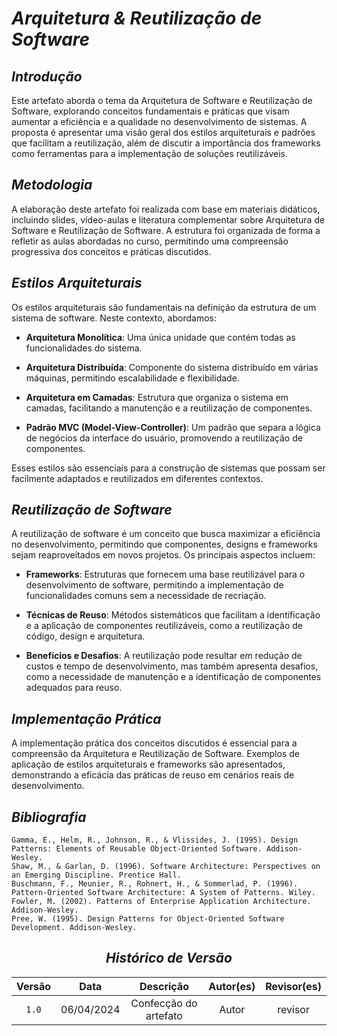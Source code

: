 # <a>*Arquitetura & Reutilização de Software*</a>

## <a>*Introdução*</a>

Este artefato aborda o tema da Arquitetura de Software e Reutilização de Software, explorando conceitos fundamentais e práticas que visam aumentar a eficiência e a qualidade no desenvolvimento de sistemas. A proposta é apresentar uma visão geral dos estilos arquiteturais e padrões que facilitam a reutilização, além de discutir a importância dos frameworks como ferramentas para a implementação de soluções reutilizáveis.

## <a>*Metodologia*</a>

A elaboração deste artefato foi realizada com base em materiais didáticos, incluindo slides, vídeo-aulas e literatura complementar sobre Arquitetura de Software e Reutilização de Software. A estrutura foi organizada de forma a refletir as aulas abordadas no curso, permitindo uma compreensão progressiva dos conceitos e práticas discutidos.

## <a>*Estilos Arquiteturais*</a>

Os estilos arquiteturais são fundamentais na definição da estrutura de um sistema de software. Neste contexto, abordamos:

- **Arquitetura Monolítica**: Uma única unidade que contém todas as funcionalidades do sistema.
  
- **Arquitetura Distribuída**: Componente do sistema distribuído em várias máquinas, permitindo escalabilidade e flexibilidade.

- **Arquitetura em Camadas**: Estrutura que organiza o sistema em camadas, facilitando a manutenção e a reutilização de componentes.

- **Padrão MVC (Model-View-Controller)**: Um padrão que separa a lógica de negócios da interface do usuário, promovendo a reutilização de componentes.

Esses estilos são essenciais para a construção de sistemas que possam ser facilmente adaptados e reutilizados em diferentes contextos.

## <a>*Reutilização de Software*</a>

A reutilização de software é um conceito que busca maximizar a eficiência no desenvolvimento, permitindo que componentes, designs e frameworks sejam reaproveitados em novos projetos. Os principais aspectos incluem:

- **Frameworks**: Estruturas que fornecem uma base reutilizável para o desenvolvimento de software, permitindo a implementação de funcionalidades comuns sem a necessidade de recriação.

- **Técnicas de Reuso**: Métodos sistemáticos que facilitam a identificação e a aplicação de componentes reutilizáveis, como a reutilização de código, design e arquitetura.

- **Benefícios e Desafios**: A reutilização pode resultar em redução de custos e tempo de desenvolvimento, mas também apresenta desafios, como a necessidade de manutenção e a identificação de componentes adequados para reuso.

## <a>*Implementação Prática*</a>

A implementação prática dos conceitos discutidos é essencial para a compreensão da Arquitetura e Reutilização de Software. Exemplos de aplicação de estilos arquiteturais e frameworks são apresentados, demonstrando a eficácia das práticas de reuso em cenários reais de desenvolvimento.

## <a>*Bibliografia*</a>

    Gamma, E., Helm, R., Johnson, R., & Vlissides, J. (1995). Design Patterns: Elements of Reusable Object-Oriented Software. Addison-Wesley.
    Shaw, M., & Garlan, D. (1996). Software Architecture: Perspectives on an Emerging Discipline. Prentice Hall.
    Buschmann, F., Meunier, R., Rohnert, H., & Sommerlad, P. (1996). Pattern-Oriented Software Architecture: A System of Patterns. Wiley.
    Fowler, M. (2002). Patterns of Enterprise Application Architecture. Addison-Wesley.
    Pree, W. (1995). Design Patterns for Object-Oriented Software Development. Addison-Wesley.

<Center>

## <a>*Histórico de Versão*</a>

| Versão |    Data    |       Descrição       | Autor(es) | Revisor(es) |
| :----: | :--------: | :-------------------: | :-------: | :---------: |
| `1.0`  | 06/04/2024 | Confecção do artefato |   Autor   |   revisor   | 